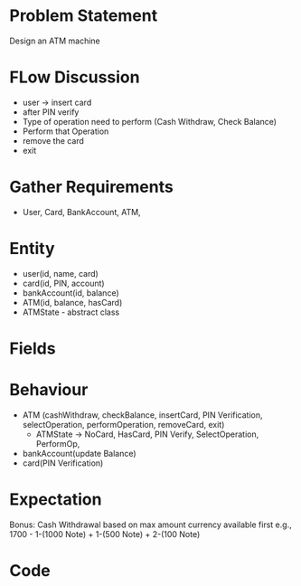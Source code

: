 # Problem Statement
Design an ATM machine

# FLow Discussion
- user -> insert card
- after PIN verify
- Type of operation need to perform (Cash Withdraw, Check Balance)
- Perform that Operation
- remove the card
- exit

# Gather Requirements
- User, Card, BankAccount, ATM, 
# Entity
- user(id, name, card)
- card(id, PIN, account)
- bankAccount(id, balance)
- ATM(id, balance, hasCard)
- ATMState - abstract class

# Fields

# Behaviour
- ATM (cashWithdraw, checkBalance, insertCard, PIN Verification, selectOperation, performOperation, removeCard, exit)
  - ATMState -> NoCard, HasCard, PIN Verify, SelectOperation, PerformOp,
- bankAccount(update Balance)
- card(PIN Verification)

# Expectation
Bonus: Cash Withdrawal based on max amount currency available first
    e.g., 1700 - 1-(1000 Note) + 1-(500 Note) + 2-(100 Note)

# Code